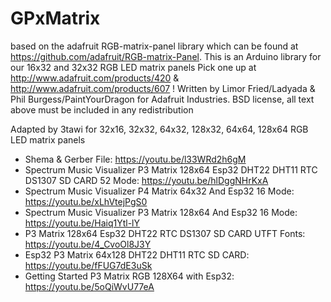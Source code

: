 
# GPxMatrix
based on the adafruit RGB-matrix-panel library which can be found at https://github.com/adafruit/RGB-matrix-Panel.
This is an Arduino library for our 16x32 and 32x32 RGB LED matrix panels
Pick one up at http://www.adafruit.com/products/420 & http://www.adafruit.com/products/607 !
Written by Limor Fried/Ladyada & Phil Burgess/PaintYourDragon for Adafruit Industries. 
BSD license, all text above must be included in any redistribution

Adapted by 3tawi for 32x16, 32x32, 64x32, 128x32, 64x64, 128x64 RGB LED matrix panels
- Shema & Gerber File: https://youtu.be/l33WRd2h6gM
- Spectrum Music Visualizer P3 Matrix 128x64 Esp32 DHT22 DHT11 RTC DS1307 SD CARD 52 Mode: https://youtu.be/hlDggNHrKxA
- Spectrum Music Visualizer P4 Matrix 64x32 And Esp32 16 Mode: https://youtu.be/xLhVtejPgS0
- Spectrum Music Visualizer P3 Matrix 128x64 And Esp32 16 Mode: https://youtu.be/Haiq1Ytl-lY
- P3 Matrix 128x64 Esp32 DHT22 RTC DS1307 SD CARD UTFT Fonts: https://youtu.be/4_CvoOl8J3Y
- Esp32 P3 Matrix 64x128 DHT22 DHT11 RTC SD CARD: https://youtu.be/fFUG7dE3uSk
- Getting Started P3 Matrix RGB 128X64 with Esp32: https://youtu.be/5oQiWvU77eA
